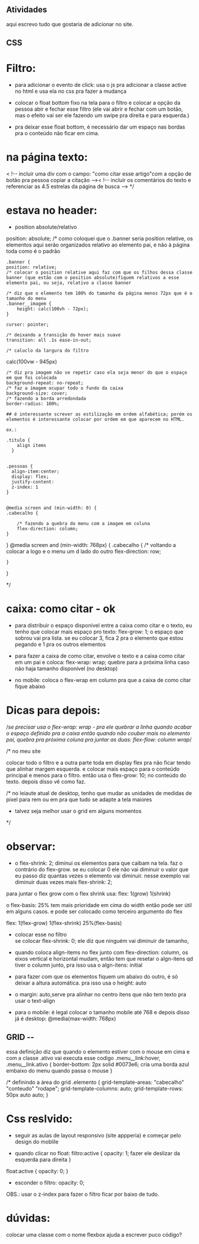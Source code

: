 ## Atividades

aqui escrevo tudo que gostaria de adicionar no site.

## CSS

# Filtro:

  - para adicionar o evento de click:
usa o js pra adicionar a classe active no html e usa ela no css pra fazer a mudança

- colocar o float bottom fixo na tela para o filtro e colocar a opção da pessoa abir e fechar esse filtro (ele vai abrir e fechar com um botão, mas o efeito vai ser ele fazendo um swipe pra direita e para esquerda.)
- pra deixar esse float bottom, é necessário dar um espaço nas bordas pra o conteúdo não ficar em cima.


# na página texto:
 < !-- incluir uma div com o campo: "como citar esse artigo"com a opção de botão pra pessoa copiar a citação -->< !-- incluir os comentários do texto e referenciar as 4.5 estrelas da página de busca -->
*/


# estava no header:

 - position absolute/relativo

 position: absolute;
    /* como coloquei que o .banner  seria position relative, os elementos aqui serão organizados relativo ao elemento pai, e não à página toda como é o padrão

    .banner {
    position: relative;
    /* colocar o position relative aqui faz com que os filhos dessa classe banner (que estão com o position absolute)fiquem relativos a esse elemento pai, ou seja, relativo a classe banner  

    /* diz que o elemento tem 100% do tamanho da página menos 72px que é o tamanho do menu 
    .banner__imagem {
        height: calc(100vh - 72px);
    }

    cursor: pointer;

    /* deixando a transição do hover mais suave 
    transition: all .1s ease-in-out;

    /* caluclo da largura do filtro 
calc(100vw - 945px)

    /* diz pra imagem não se repetir caso ela seja menor do que o espaço em que foi colocada
    background-repeat: no-repeat;
    /* faz a imagem ocupar todo o fundo da caixa 
    background-size: cover;
    /* fazendo a borda arredondada 
    border-radius: 100%;
    
    ## é interessante screver as estilização em ordem alfabética; porém os elementos é interessante colocar por ordem em que aparecem no HTML. 
    
    ex.:

    .titulo {
        align items
      }


    .pessoas {
      align-item:center;
      display: flex;
      justify-content:
      z-index: 1
    }


    @media screen and (min-width: 0) {
    .cabecalho {

        /* fazendo a quebra do menu com a imagem em coluna 
        flex-direction: column;
    }
}
@media screen and (min-width: 768px) {
    .cabecalho {
        /* voltando a colocar a logo e o menu um d lado do outro
        flex-direction: row;

    }
}
  
*/



# caixa: como citar - ok


- para distribuir o espaço disponível entre a caixa como citar e o texto, eu tenho que colocar mais espaço pro texto:
flex-grow: 1; o espaço que sobrou vai pra lista. se eu colocar 3,
fica 2 pra o elemento que estou pegando e 1 pra os outros elementos


- para fazer a caixa de como citar, envolve o texto e a caixa como citar em um pai e coloca:
flex-wrap: wrap; quebre para a próxima linha caso não haja tamanho disponível (no desktop)

- no mobile: coloca o flex-wrap em column pra que a caixa de como citar fique abaixo


# Dicas para depois:

/*se precisar usa o flex-wrap: wrap - pra ele quebrar a linha quando acabar o espaço definido pra a caixa então quando não couber mais no elemento pai, quebra pra próxima coluna pra juntar as duas: flex-flow: column wrap*/

/*
no meu site

colocar todo o filtro e a outra parte toda em display flex pra não ficar tendo que alinhar margem esquerda.
e colocar mais espaço para o conteúdo principal e menos para o filtro. então usa o flex-grow: 10; no conteúdo do texto. depois disso vê como faz.

/* no leiaute atual de desktop, tenho que mudar as unidades de medidas de pixel para rem ou em pra que tudo se adapte a tela maiores

- talvez seja melhor usar o grid em alguns momentos

*/

# observar:

- o flex-shrink: 2;
diminui os elementos para que caibam na tela. faz o contrário do flex-grow. se eu colocar 0 ele não vai diminuir o valor que eu passo diz quantas vezes o elemento vai diminuir. nesse exemplo vai diminuir duas vezes mais flex-shrink: 2;

 para juntar o flex grow com o flex shrink usa:
flex: 1(grow) 1(shrink)

o flex-basis: 25% tem mais prioridade em cima do width então pode ser útil em alguns casos. e pode ser colocado como terceiro argumento do flex

flex: 1(flex-grow) 1(flex-shrink) 25%(flex-basis)

- colocar esse no filtro  
  se colocar
  flex-shrink: 0; ele diz que ninguém vai diminuir de tamanho,
  


- quando coloca align-items no flex junto com flex-direction: column, os eixos vertical e horizontal mudam,
então tem que resetar o algn-itens qd tiver o column junto,
pra isso usa o algn-itens: initial

- para fazer com que os elementos fiquem um abaixo do outro,
é só deixar a altura automática. pra isso usa o height: auto

- o margin: auto,serve pra alinhar no centro itens que não tem texto pra usar o text-align

- para o mobile:
é legal colocar o tamanho mobile até 768 e depois disso já é desktop:
@media(max-width: 768px)

## GRID --

essa definição diz que quando o elemento estiver com o mouse em cima e com a classe .ativo vai executa esse codigo
.menu__link:hover,
.menu__link.ativo {
  border-bottom: 2px solid #0073e6;
   cria uma borda azul embaixo do menu quando passa o mouse
}

  /* definindo a área do grid
  .elemento {
  grid-template-areas: "cabecalho"
  "conteudo"
  "rodape";
  grid-template-columns: auto;
  grid-template-rows: 50px auto auto;
  }


# Css reslvido: 

- seguir as aulas de layout responsivo (site appperia) e começar pelo design do moblile

- quando clicar no float:
filtro:active {
  opacity: 1;
  fazer ele deslizar da esquerda para direita
}

float:active {
  opacity: 0;
}

- esconder o filtro:
opacity: 0;

OBS.: usar o z-index para fazer o filtro ficar por baixo de tudo.



# dúvidas:

colocar uma classe com o nome flexbox ajuda a escrever puco código?
